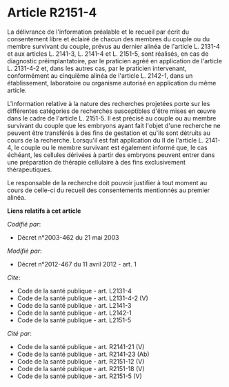 # Article R2151-4

La délivrance de l'information préalable et le recueil par écrit du consentement libre et éclairé de chacun des membres du
couple ou du membre survivant du couple, prévus au dernier alinéa de l'article L. 2131-4 et aux articles L. 2141-3, L. 2141-4
et L. 2151-5, sont réalisés, en cas de diagnostic préimplantatoire, par le praticien agréé en application de l'article L.
2131-4-2 et, dans les autres cas, par le praticien intervenant, conformément au cinquième alinéa de l'article L. 2142-1, dans
un établissement, laboratoire ou organisme autorisé en application du même article. 

L'information relative à la nature des recherches projetées porte sur les différentes catégories de recherches susceptibles
d'être mises en œuvre dans le cadre de l'article L. 2151-5. Il est précisé au couple ou au membre survivant du couple que les
embryons ayant fait l'objet d'une recherche ne peuvent être transférés à des fins de gestation et qu'ils sont détruits au
cours de la recherche. Lorsqu'il est fait application du II de l'article L. 2141-4, le couple ou le membre survivant est
également informé que, le cas échéant, les cellules dérivées à partir des embryons peuvent entrer dans une préparation de
thérapie cellulaire à des fins exclusivement thérapeutiques. 

Le responsable de la recherche doit pouvoir justifier à tout moment au cours de celle-ci du recueil des consentements
mentionnés au premier alinéa.

**Liens relatifs à cet article**

_Codifié par_:

  - Décret n°2003-462 du 21 mai 2003

_Modifié par_:

  - Décret n°2012-467 du 11 avril 2012 - art. 1

_Cite_:

  - Code de la santé publique - art. L2131-4
  - Code de la santé publique - art. L2131-4-2 (V)
  - Code de la santé publique - art. L2141-3
  - Code de la santé publique - art. L2142-1
  - Code de la santé publique - art. L2151-5

_Cité par_:

  - Code de la santé publique - art. R2141-21 (V)
  - Code de la santé publique - art. R2141-23 (Ab)
  - Code de la santé publique - art. R2151-12 (V)
  - Code de la santé publique - art. R2151-18 (V)
  - Code de la santé publique - art. R2151-5 (V)
